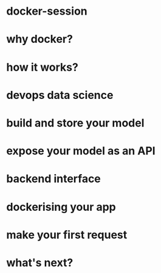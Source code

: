 # docker-session
# why docker?
# how it works?
# devops data science
# build and store your model
# expose your model as an API
# backend interface
# dockerising your app
# make your first request
# what's next?
